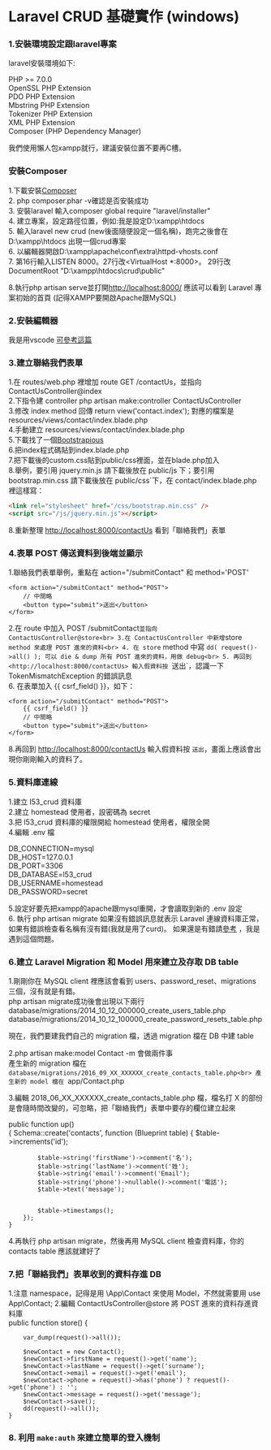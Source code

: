 # Laravel CRUD 基礎實作 (windows)

### 1.安裝環境設定跟laravel專案

laravel安裝環境如下:

PHP >= 7.0.0<br>
OpenSSL PHP Extension<br>
PDO PHP Extension<br>
Mbstring PHP Extension<br>
Tokenizer PHP Extension<br>
XML PHP Extension<br>
Composer (PHP Dependency Manager)<br>

我們使用懶人包xampp就行，建議安裝位置不要再C槽。<br>

### 安裝Composer<br>
1.下載安裝[Composer](https://getcomposer.org/download/)<br>
2. php composer.phar -v確認是否安裝成功<br>
3. 安裝laravel  輸入composer global require "laravel/installer"<br>
4. 建立專案，設定路徑位置，例如:我是設定D:\xampp\htdocs<br>
5. 輸入laravel new crud (new後面隨便設定一個名稱)，跑完之後會在D:\xampp\htdocs 出現一個crud專案<br>
6. 以編輯器開啟D:\xampp\apache\conf\extra\httpd-vhosts.conf<br>
7. 第16行輸入LISTEN 8000。27行改<VirtualHost *:8000>。 
       29行改DocumentRoot "D:\xampp\htdocs\crud\public"<br>
       
8.執行php artisan serve並打開<http://localhost:8000/> 應該可以看到 Laravel 專案初始的首頁 (記得XAMPP要開啟Apache跟MySQL)<br>

### 2.安裝編輯器
我是用vscode  [可參考這篇](https://dometi.com.tw/blog/laravel-beginner-04)<br>


### 3.建立聯絡我們表單

1.在 routes/web.php 裡增加 route GET /contactUs，並指向 ContactUsController@index<br>
2.下指令建 controller  php artisan make:controller ContactUsController<br>
3.修改 index method 回傳 return view('contact.index'); 對應的檔案是 resources/views/contact/index.blade.php<br>
4.手動建立 resources/views/contact/index.blade.php<br>
5.下載找了一個[Bootstrapious](https://bootstrapious.com/p/how-to-build-a-working-bootstrap-contact-form)<br>
6.把index程式碼貼到index.blade.php<br>
7.把下載後的custom.css貼到public/css裡面，並在blade.php加入<link href="/css/custom.css" rel="stylesheet"><br>
8.舉例，要引用 jquery.min.js 請下載後放在 public/js 下；要引用 bootstrap.min.css 請下載後放在 public/css`下，在 contact/index.blade.php 裡這樣寫：
``` html
<link rel="stylesheet" href="/css/bootstrap.min.css" />
<script src="/js/jquery.min.js"></script>
```

8.重新整理 <http://localhost:8000/contactUs> 看到「聯絡我們」表單<br>


### 4.表單 POST 傳送資料到後端並顯示


1.聯絡我們表單舉例，重點在 action="/submitContact" 和 method='POST'
```
<form action="/submitContact" method="POST">
    // 中間略
    <button type="submit">送出</button>
</form>
```
2.在 route 中加入 POST /submitContact` 並指向 ContactUsController@store<br>
3.在 ContactUsController 中新增 `store` method 來處理 POST 進來的資料<br>
4. 在 store` method 中寫 `dd( request()->all() ); 可以 die & dump 所有 POST 進來的資料，用做 debug<br>
5. 再回到 <http://localhost:8000/contactUs> 輸入假資料按 `送出`，認識一下 TokenMismatchException 的錯誤訊息<br>
6. 在表單加入 {{ csrf_field() }}，如下：
```
<form action="/submitContact" method="POST">
    {{ csrf_field() }}
    // 中間略
    <button type="submit">送出</button>
</form>
```

8.再回到 <http://localhost:8000/contactUs> 輸入假資料按 `送出`，畫面上應該會出現你剛剛輸入的資料了。<br>

### 5.資料庫連線

1.建立 l53_crud 資料庫<br>
2.建立 homestead 使用者，設密碼為 secret<br>
3.把 l53_crud 資料庫的權限開給 homestead 使用者，權限全開<br>
4.編輯 .env 檔<br>

DB_CONNECTION=mysql<br>
DB_HOST=127.0.0.1<br>
DB_PORT=3306<br>
DB_DATABASE=l53_crud<br>
DB_USERNAME=homestead<br>
DB_PASSWORD=secret<br>

5.設定好要先把xampp的apache跟mysql重開，才會讀取到新的 .env 設定<br>
6. 執行 php artisan migrate 如果沒有錯誤訊息就表示 Laravel 連線資料庫正常，如果有錯誤檢查看名稱有沒有錯(我就是用了curd)。
如果還是有錯請[參考](https://phperzh.com/articles/2447) ，我是遇到這個問題。<br>

### 6.建立 Laravel Migration 和 Model 用來建立及存取 DB table

1.剛剛你在 MySQL client 裡應該會看到 users、password\_reset、migrations 三個，沒有就是有錯。<br>
php artisan migrate成功後會出現以下兩行<br>
database/migrations/2014_10_12_000000_create_users_table.php<br>
database/migrations/2014_10_12_100000_create_password_resets_table.php<br>

現在，我們要建我們自己的 migration 檔，透過 migration 檔在 DB 中建 table<br>
 
2.php artisan make:model Contact -m 會做兩件事<br>
    產生新的 migration 檔在 `database/migrations/2016_09_XX_XXXXXX_create_contacts_table.php<br>
    產生新的 model 檔在 `app/Contact.php<br>
    
3.編輯 2018_06_XX_XXXXXX_create_contacts_table.php 檔，檔名打 X 的部份是會隨時間改變的，可忽略，把「聯絡我們」表單中要存的欄位建立起來<br>

public function up()<br>
    {
        Schema::create('contacts', function (Blueprint 
        table) {
            $table->increments('id');

            $table->string('firstName')->comment('名');
            $table->string('lastName')->comment('姓');
            $table->string('email')->comment('Email');
            $table->string('phone')->nullable()->comment('電話');
            $table->text('message');


            $table->timestamps();
        });
    }
    
4.再執行  php artisan migrate，然後再用 MySQL client 檢查資料庫，你的 contacts table 應該就建好了

### 7.把「聯絡我們」表單收到的資料存進 DB

1.注意 namespace，記得是用 \App\Contact 來使用 Model，不然就需要用 use App\Contact;
2.編輯 ContactUsController@store 將 POST 進來的資料存進資料庫<br>
public function store()
    {
        
        var_dump(request()->all());

        $newContact = new Contact();
        $newContact->firstName = request()->get('name');
        $newContact->lastName = request()->get('surname');
        $newContact->email = request()->get('email');
        $newContact->phone = request()->has('phone') ? request()->get('phone') : '';
        $newContact->message = request()->get('message');
        $newContact->save();
        dd(request()->all());
    }
    
    
    
### 8.  利用 `make:auth` 來建立簡單的登入機制







